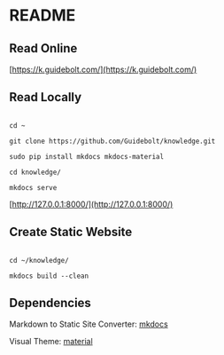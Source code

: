 # README

## Read Online

[https://k.guidebolt.com/](https://k.guidebolt.com/)

## Read Locally

```

cd ~

git clone https://github.com/Guidebolt/knowledge.git

sudo pip install mkdocs mkdocs-material

cd knowledge/

mkdocs serve

```

[http://127.0.0.1:8000/](http://127.0.0.1:8000/)

## Create Static Website

```

cd ~/knowledge/

mkdocs build --clean

```

## Dependencies

Markdown to Static Site Converter: [mkdocs](https://www.mkdocs.org/)

Visual Theme: [material](https://squidfunk.github.io/mkdocs-material/)




